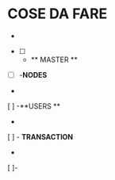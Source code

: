 # COSE DA FARE  

- 
- [  ]    - **  MASTER **

* [  ]  -**NODES** 

* 
[ ]   -**USERS ** 

*
[ ]   - **TRANSACTION**   

* 
[ ]-